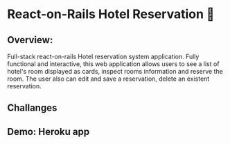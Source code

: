 # React-on-Rails Hotel Reservation :hotel:


## Overview: 

Full-stack react-on-rails Hotel reservation system application. Fully functional and interactive, this web application allows users to see a list of hotel's room displayed as cards, inspect rooms information and reserve the room. The user also can edit and save a reservation, delete an existent reservation. 


## Challanges


## Demo: Heroku app

